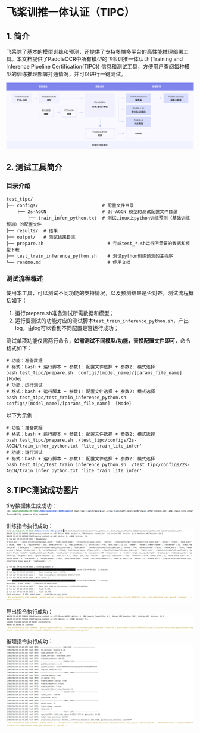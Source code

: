 
# 飞桨训推一体认证（TIPC）

## 1. 简介

飞桨除了基本的模型训练和预测，还提供了支持多端多平台的高性能推理部署工具。本文档提供了PaddleOCR中所有模型的飞桨训推一体认证 (Training and Inference Pipeline Certification(TIPC)) 信息和测试工具，方便用户查阅每种模型的训练推理部署打通情况，并可以进行一键测试。

![tipc导图](https://github.com/ELKYang/2s-AGCN-paddle/blob/main/test_tipc/imgs/guide.png)

## 2. 测试工具简介
### 目录介绍

```shell
test_tipc/
├── configs/                        # 配置文件目录
    ├── 2s-AGCN                     # 2s-AGCN 模型的测试配置文件目录 
        ├── train_infer_python.txt  # 测试Linux上python训练预测（基础训练预测）的配置文件
├── results/  # 结果
├── output/   # 测试结果日志
├── prepare.sh                        # 完成test_*.sh运行所需要的数据和模型下载
├── test_train_inference_python.sh    # 测试python训练预测的主程序
└── readme.md                         # 使用文档
```

### 测试流程概述

使用本工具，可以测试不同功能的支持情况，以及预测结果是否对齐，测试流程概括如下：

1. 运行prepare.sh准备测试所需数据和模型；
2. 运行要测试的功能对应的测试脚本`test_train_inference_python.sh`，产出log，由log可以看到不同配置是否运行成功；

测试单项功能仅需两行命令，**如需测试不同模型/功能，替换配置文件即可**，命令格式如下：
```shell
# 功能：准备数据
# 格式：bash + 运行脚本 + 参数1: 配置文件选择 + 参数2: 模式选择
bash test_tipc/prepare.sh  configs/[model_name]/[params_file_name]  [Mode]
# 功能：运行测试
# 格式：bash + 运行脚本 + 参数1: 配置文件选择 + 参数2: 模式选择
bash test_tipc/test_train_inference_python.sh configs/[model_name]/[params_file_name]  [Mode]
```

以下为示例：
```shell
# 功能：准备数据
# 格式：bash + 运行脚本 + 参数1: 配置文件选择 + 参数2: 模式选择
bash test_tipc/prepare.sh ./test_tipc/configs/2s-AGCN/train_infer_python.txt 'lite_train_lite_infer'
# 功能：运行测试
# 格式：bash + 运行脚本 + 参数1: 配置文件选择 + 参数2: 模式选择
bash test_tipc/test_train_inference_python.sh ./test_tipc/configs/2s-AGCN/train_infer_python.txt 'lite_train_lite_infer'
```
## 3.TIPC测试成功图片

tiny数据集生成成功：
![tiny数据集生成成功](https://github.com/ELKYang/2s-AGCN-paddle/blob/main/test_tipc/imgs/4.png)

训练指令执行成功：
![训练指令执行成功](https://github.com/ELKYang/2s-AGCN-paddle/blob/main/test_tipc/imgs/1.png)

导出指令执行成功：
![导出指令执行成功](https://github.com/ELKYang/2s-AGCN-paddle/blob/main/test_tipc/imgs/2.png)

推理指令执行成功：
![推理指令执行成功](https://github.com/ELKYang/2s-AGCN-paddle/blob/main/test_tipc/imgs/3.png)
